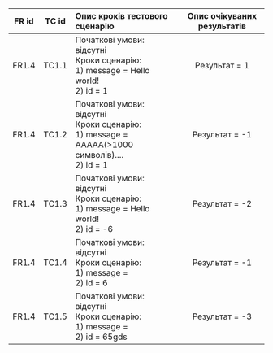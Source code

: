 |FR id|TC id|Опис кроків тестового сценарію|Опис очікуваних результатів|
|:-:|:-:|:-|:-:|
|FR1.4|TC1.1|Початкові умови: відсутні <br> Кроки сценарію: <br> 1) message = Hello world! <br> 2) id = 1|Результат = 1|
|FR1.4|TC1.2|Початкові умови: відсутні <br> Кроки сценарію: <br> 1) message = AAAAA(\>1000 символів).... <br> 2) id = 1|Результат = -1|
|FR1.4|TC1.3|Початкові умови: відсутні <br> Кроки сценарію: <br> 1) message = Hello world! <br> 2) id = -6|Результат = -2|
|FR1.4|TC1.4|Початкові умови: відсутні <br> Кроки сценарію: <br> 1) message = <br> 2) id = 6|Результат = -1|
|FR1.4|TC1.5|Початкові умови: відсутні <br> Кроки сценарію: <br> 1) message = <br> 2) id = 65gds|Результат = -3|
